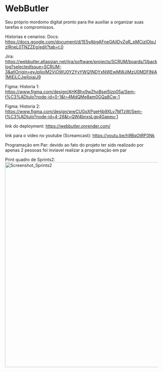 # WebButler
Seu próprio mordomo digital pronto para lhe auxiliar a organizar suas tarefas e compromissos. 

Historias e cenarios:
Docs: https://docs.google.com/document/d/1E5yAbgAFneGAiIDyZgR_pMCizIOlqJzIRneL0TNZZEg/edit?tab=t.0
  
Jira: https://webbutler.atlassian.net/jira/software/projects/SCRUM/boards/1/backlog?selectedIssue=SCRUM-3&atlOrigin=eyJpIjoiM2VjOWU0Y2YyYWQ1NDYxNWEwMWJiMzU0MDFlNjA1MjEiLCJwIjoiaiJ9
  
Figma: Historia 1: https://www.figma.com/design/AHKBhx9wZhoBsei5lzp05a/Sem-t%C3%ADtulo?node-id=0-1&t=4MdQMe8am0GQa8Cw-1

Figma: Historia 2: https://www.figma.com/design/wwCUGoXPgeHjb9XLv7MTzW/Sem-t%C3%ADtulo?node-id=4-26&t=QW4bnxsLgp4Gapeu-1

link do deployment: https://webbutler.onrender.com/

link para o vídeo no youtube (Screamcast): https://youtu.be/h9BqOtRP3Nk

Programação em Par: devido ao fato do projeto ter sido realizado por apenas 2 pessoas foi inviavel realizar a programação em par

Print quadro de Sprints2: <img width="1345" height="674" alt="Screenshot_Sprints2" src="https://github.com/user-attachments/assets/e705c6a2-2a31-448f-b5ad-98ad74464285" />

